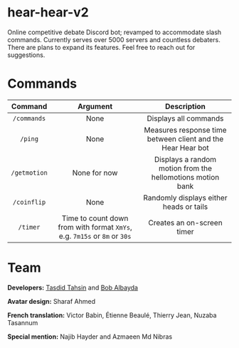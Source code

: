 # hear-hear-v2

Online competitive debate Discord bot; revamped to accommodate slash commands. Currently serves over 5000 servers and countless debaters. There are plans to expand its features. Feel free to reach out for suggestions.

# Commands

|Command|Argument|Description|
| :---: |:---:| :---:|
| `/commands`|None|Displays all commands|
| `/ping`|None|Measures response time between client and the Hear Hear bot|
| `/getmotion`|None for now|Displays a random motion from the hellomotions motion bank|
| `/coinflip`|None|Randomly displays either heads or tails|
| `/timer`|Time to count down from with format `XmYs`, e.g. `7m15s` or `8m` or `30s`|Creates an on-screen timer|

# Team

**Developers:** [Tasdid Tahsin](https://github.com/tasdidtahsin) and [Bob Albayda](https://github.com/aalbayda)

**Avatar design:** Sharaf Ahmed

**French translation:** Victor Babin, Étienne Beaulé, Thierry Jean, Nuzaba Tasannum

**Special mention:** Najib Hayder and Azmaeen Md Nibras
